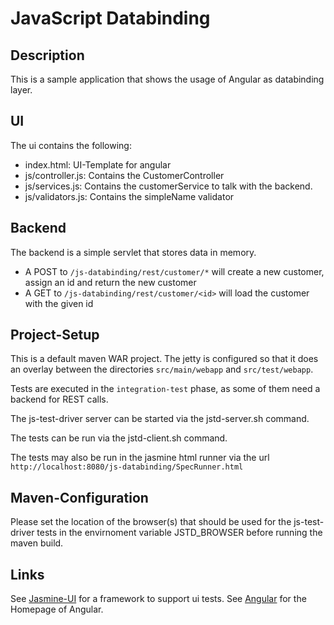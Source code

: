 JavaScript Databinding
======================

Description
-----------

This is a sample application that shows the usage of Angular as databinding layer.

UI
---

The ui contains the following:

- index.html: UI-Template for angular
- js/controller.js: Contains the CustomerController
- js/services.js: Contains the customerService to talk with the backend.
- js/validators.js: Contains the simpleName validator

Backend
-------

The backend is a simple servlet that stores data in memory.

- A POST to `/js-databinding/rest/customer/*` will create a new customer, assign an id and return the new customer
- A GET to `/js-databinding/rest/customer/<id>` will load the customer with the given id

Project-Setup
-------------

This is a default maven WAR project. The jetty is configured so that it does an overlay between the
directories `src/main/webapp` and `src/test/webapp`.

Tests are executed in the `integration-test` phase, as some of them need a backend for REST calls.

The js-test-driver server can be started via the jstd-server.sh command.

The tests can be run via the jstd-client.sh command.

The tests may also be run in the jasmine html runner via the url `http://localhost:8080/js-databinding/SpecRunner.html`

Maven-Configuration
-------------------

Please set the location of the browser(s) that should be used for the js-test-driver tests
in the envirnoment variable JSTD_BROWSER before running the maven build.

Links
-----

See [Jasmine-UI](https://github.com/tigbro/jasmine-ui) for a framework to support ui tests.
See [Angular](http://angularjs.org/) for the Homepage of Angular.